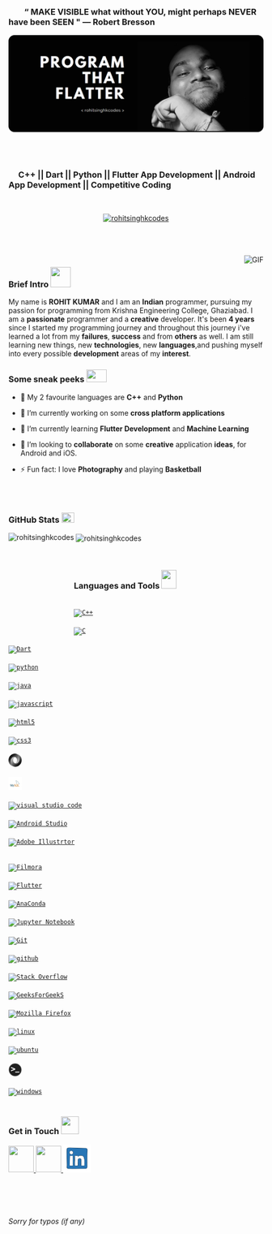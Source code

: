 <br>
 <div align=”center”>
 
### &nbsp;&nbsp;&nbsp;&nbsp;&nbsp;&nbsp;&nbsp;&nbsp;“ MAKE VISIBLE what without YOU, might perhaps NEVER have been SEEN "  ― Robert Bresson

<!--<img src="https://github.com/rohitsinghkcodes/rohitsinghkcodes/blob/master/githubCover.png">-->

<img src="https://raw.githubusercontent.com/rohitsinghkcodes/RESOURCES/master/Images/cover%204.png">

<br><br>

###  &nbsp;&nbsp;&nbsp;&nbsp; C++ || Dart || Python || Flutter App Development || Android App Development || Competitive Coding
 
<br>

<p align="center"> <a href="https://github.com/ryo-ma/github-profile-trophy"><img src="https://github-profile-trophy.vercel.app/?username=rohitsinghkcodes" alt="rohitsinghkcodes" /></a> </p>
<br>
<br><br>

<img align="right" alt="GIF" src="https://media.giphy.com/media/zJ3V6Ot51H8Y0/giphy.gif" />


### Brief Intro <img src="https://media.giphy.com/media/KE52mSdaYgGMWq67jo/giphy.gif" width="40" height="40" /> 

My name is **ROHIT KUMAR** and I am an **Indian** programmer, pursuing my passion for programming from Krishna Engineering College, Ghaziabad.  I am a **passionate** programmer and a **creative** developer.  It's been **4 years** since I started my programming journey and throughout this journey i've learned a lot from my **failures**, **success** and from **others** as well.  I am still learning new things, new **technologies**, new **languages**,and pushing myself into every possible **development** areas of my **interest**.


### Some sneak peeks <img src="https://media.giphy.com/media/EHBHm9Pd78jwA/source.gif" width="40" height="25" />
- :memo: My 2 favourite languages are **C++** and **Python**

- 🔭 I’m currently working on some **cross platform applications**

- 🌱 I’m currently learning **Flutter Development** and **Machine Learning**

- 👯 I’m looking to **collaborate** on some **creative** application **ideas**, for Android and iOS.

- ⚡ Fun fact: I love **Photography** and playing **Basketball**
<!--
<img align="left" src="https://spidyhackx.github.io/cv/images/programmer.gif" width="550" height="400"/>
-->  
<br><br>
### GitHub Stats <img src="https://thumbs.gfycat.com/SpeedyPaltryAfricanharrierhawk-max-1mb.gif" width="25" height="20" />

<!--![Rohit's github stats](https://github-readme-stats.vercel.app/api?username=rohitsinghkcodes&show_icons=true&theme=radical) -->

<p><img align="left" height="195" src="https://github-readme-stats.vercel.app/api/top-langs/?username=rohitsinghkcodes&layout=compact&theme=radical" alt="rohitsinghkcodes" /></p>

<p>&nbsp;<img align="center" src="https://github-readme-stats.vercel.app/api?username=rohitsinghkcodes&show_icons=true&theme=radical" alt="rohitsinghkcodes" /></p>

<br>

### Languages and Tools <img src="https://thumbs.gfycat.com/FarSecondhandAfricanparadiseflycatcher-small.gif" width="30" height="37" />

[<code>
<img alt="C++" width="26px" src="https://img.icons8.com/color/48/000000/c-plus-plus-logo.png" />
</code>](https://www.w3schools.com/cpp/)
[<code>
<img alt="C" width="26px" src="https://img.icons8.com/color/48/000000/c-programming.png" />
</code>](https://www.tutorialspoint.com/cprogramming/index.htm)
[<code>
<img alt="Dart" width="26px" src="https://img.icons8.com/color/48/000000/dart.png" />
</code>](https://dart.dev/)
[<code>
<img alt="python" width="26px" src="https://img.icons8.com/color/240/000000/python.png">
</code>](https://www.python.org/)
[<code>
<img alt="java" width="26px" src="https://img.icons8.com/color/240/000000/java-coffee-cup-logo.png">
</code>](https://docs.oracle.com/en/java/)
[<code>
<img alt="javascript" width="26px" src="https://img.icons8.com/color/240/000000/javascript.png" />
</code>](https://developer.mozilla.org/en-US/docs/Web/JavaScript)
[<code>
<img alt="html5" width="26px" src="https://img.icons8.com/color/240/000000/html-5.png">
</code>](https://developer.mozilla.org/en-US/docs/Web/HTML)
[<code>
<img alt="css3" width="26px" src="https://img.icons8.com/color/240/000000/css3.png">
</code>](https://developer.mozilla.org/en-US/docs/Web/CSS)
[<code>
<img alt="json" width="26px" src="https://raw.githubusercontent.com/github/explore/80688e429a7d4ef2fca1e82350fe8e3517d3494d/topics/json/json.png">
</code>](https://www.json.org/json-en.html)
[<code>
<img alt="MySQL" width="26px" src="https://raw.githubusercontent.com/github/explore/80688e429a7d4ef2fca1e82350fe8e3517d3494d/topics/mysql/mysql.png">
</code>](https://dev.mysql.com/)
[<code>
<img alt="visual studio code" width="26px" src="https://img.icons8.com/fluent/240/000000/visual-studio-code-2019.png" />
</code>](https://code.visualstudio.com/)
[<code>
<img alt="Android Studio" width="26px" src="https://img.pngio.com/filebreezeicons-apps-48-android-studiosvg-wikimedia-commons-android-studio-png-1200_1200.png" />
</code>](https://developer.android.com/studio)
[<code>
<img alt="Adobe Illustrtor" width="26px" src="https://img.icons8.com/color/48/000000/adobe-illustrator.png" />
</code>](https://www.adobe.com/in/products/illustrator.html?gclid=CjwKCAiAjeSABhAPEiwAqfxURUaJ4seQu1XIhL8dhPp7qMnLQmo5ajkoMgC7GPocX4vAYbrgM-BgpxoCrlIQAvD_BwE&sdid=SBNHMR64&mv=search&ef_id=CjwKCAiAjeSABhAPEiwAqfxURUaJ4seQu1XIhL8dhPp7qMnLQmo5ajkoMgC7GPocX4vAYbrgM-BgpxoCrlIQAvD_BwE:G:s&s_kwcid=AL!3085!3!248235017693!e!!g!!adobe%20illustrator!221172068!17525759228)

[<code>
<img alt="Filmora" width="26px" src="https://img.icons8.com/dusk/64/000000/filmora9.png" />
</code>](https://filmora.wondershare.net/filmora-video-editor.html?gclid=CjwKCAiAjeSABhAPEiwAqfxURS4eoX_qy9tb0KGmRyfIPl9CvSQWW3wWr3Yr4NqgxhgXmLzwiv52WxoCND4QAvD_BwE)
[<code>
<img alt="Flutter" width="26px" src="https://img.icons8.com/color/48/000000/flutter.png" />
</code>](https://flutter.dev/?gclid=Cj0KCQjwqrb7BRDlARIsACwGad7fLFLhNrtWir1ZQ71ixeHENgE9Em9E8RaNU7sSd9-YPE1mSif29HQaApMxEALw_wcB&gclsrc=aw.ds)
[<code>
<img alt="AnaConda" width="26px" src="https://www.clipartkey.com/mpngs/m/227-2271689_transparent-anaconda-logo-png.png">
</code>](https://www.anaconda.com/)
[<code>
<img alt="Jupyter Notebook" width="26px" src="https://assets-global.website-files.com/5bc7838f11643023e1993a6c/5c802890dd4478f300774b9b_883px-Jupyter_logo.svg.png">
</code>](https://jupyter.org/)
[<code>
<img alt="Git" width="26px" src="https://img.icons8.com/color/240/000000/git.png">
</code>](https://git-scm.com/)
[<code>
<img alt="github" width="26px" src="https://img.icons8.com/ios-glyphs/240/000000/github.png">
</code>](https://github.com/)
[<code>
<img alt="Stack Overflow" width="26px" src="https://img.icons8.com/color/48/000000/stackoverflow.png">
</code>](https://stackoverflow.com/)
[<code>
<img alt="GeeksForGeekS" width="26px" src="https://media.geeksforgeeks.org/wp-content/cdn-uploads/gfg_200X200.png">
</code>](https://practice.geeksforgeeks.org/home/)
[<code>
<img alt="Mozilla Firefox" width="26px" src="https://cdn3.iconfinder.com/data/icons/logos-brands-3/24/logo_brand_brands_logos_firefox-256.png">
</code>](https://www.mozilla.org/en-US/firefox/new/)
[<code>
<img alt="linux" width="26px" src="https://img.icons8.com/color/96/000000/linux.png">
</code>](https://www.kernel.org/)
[<code>
<img alt="ubuntu" width="26px" src="https://img.icons8.com/color/96/000000/ubuntu--v1.png">
</code>](https://ubuntu.com/)
[<code>
<img alt="terminal" width="26px" src="https://raw.githubusercontent.com/github/explore/80688e429a7d4ef2fca1e82350fe8e3517d3494d/topics/terminal/terminal.png">
</code>](https://docs.microsoft.com/en-us/windows/terminal/)
[<code>
<img alt="windows" width="26px" src="https://img.icons8.com/color/240/000000/windows-10.png">
</code>](https://www.microsoft.com/en-us/windows)
<br>

### Get in Touch <img src="https://media.giphy.com/media/Zcc3ZeeZ5ztdw1oNSB/giphy.gif" width="35" height="35" />

  <a href="https://twitter.com/rohit_ka_tweet" >
     <img src="https://media.giphy.com/media/M9O6ePwNJ58UMF1Rvq/giphy.gif" width="50" height="52" />
  </a>
  <a href="https://www.instagram.com/rohit_ka_insta/">
    <img src="https://media.giphy.com/media/SwyH7oWi2vhkOjCwiJ/giphy.gif" width="50" height="52"/>
  </a>
   <a href="https://www.linkedin.com/in/rohit-kumar-singh-702a451a4/">
    <img src="https://github.com/rohitsinghkcodes/rohitsinghkcodes/blob/master/Readme_gifs/linkedinGif.gif" width="55" height="55" />
  </a>
  

 <br><br><br> 
 
###### Sorry for typos (if any)
